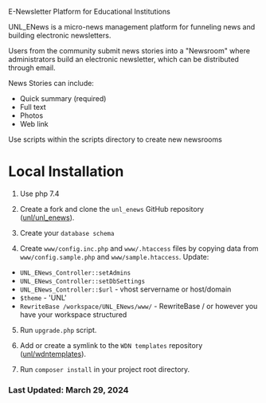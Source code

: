 E-Newsletter Platform for Educational Institutions

UNL_ENews is a micro-news management platform for funneling news and building
electronic newsletters.

Users from the community submit news stories into a "Newsroom" where administrators
build an electronic newsletter, which can be distributed through email.

News Stories can include:

 * Quick summary (required)
 * Full text
 * Photos
 * Web link

Use scripts within the scripts directory to create new newsrooms

# Local Installation

1. Use php 7.4

2. Create a fork and clone the `unl_enews` GitHub repository ([unl/unl_enews](https://github.com/unl/unl_enews/)).

3. Create your `database schema`

4. Create `www/config.inc.php` and `www/.htaccess` files by copying data from `www/config.sample.php` and `www/sample.htaccess`. Update:
- `UNL_ENews_Controller::setAdmins`
- `UNL_ENews_Controller::setDbSettings`
- `UNL_ENews_Controller::$url` - vhost servername or host/domain
- `$theme` - 'UNL'
- `RewriteBase /workspace/UNL_ENews/www/` - RewriteBase / or however you have your workspace structured

5.  Run `upgrade.php` script.

6. Add or create a symlink to the `WDN templates` repository ([unl/wdntemplates](https://github.com/unl/wdntemplates)).

7. Run `composer install` in your project root directory.


### Last Updated: March 29, 2024
